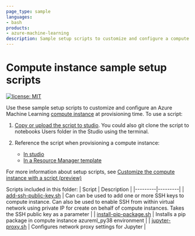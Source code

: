 ```yaml
---
page_type: sample
languages:
- bash
products:
- azure-machine-learning
description: Sample setup scripts to customize and configure a compute instance at provisioning time.
---
```


# Compute instance sample setup scripts

[![license: MIT](https://img.shields.io/badge/License-MIT-purple.svg)](../LICENSE)

Use these sample setup scripts to customize and configure an Azure Machine Learning [compute instance](https://docs.microsoft.com/azure/machine-learning/concept-compute-instance) at provisioning time. To use a script:

1. [Copy or upload the script to studio](https://docs.microsoft.com/azure/machine-learning/how-to-create-manage-compute-instance?tabs=python#create-the-setup-script). You could also git clone the script to notebooks Users folder in the Studio using the terminal.

1. Reference the script when provisioning a compute instance:
    * [In studio](https://docs.microsoft.com/azure/machine-learning/how-to-create-manage-compute-instance?tabs=python#use-the-script-in-the-studio)
    * [In a Resource Manager template](https://docs.microsoft.com/azure/machine-learning/how-to-create-manage-compute-instance?tabs=python#use-script-in-a-resource-manager-template)

For more information about setup scripts, see [Customize the compute instance with a script (preview)](https://docs.microsoft.com/azure/machine-learning/how-to-create-manage-compute-instance?tabs=python#setup-script)

Scripts included in this folder:
| Script | Description |
|---------|---------|
| [add-ssh-public-key.sh](add-ssh-public-key.sh) | Can can be used to add one or more SSH keys to compute instance. Can also be used to enable SSH from within virtual network using private IP for create on behalf of compute instances. Takes the SSH public key as a parameter |
| [install-pip-package.sh](install-pip-package.sh) | Installs a pip package in compute instance azureml_py38 environment |
| [jupyter-proxy.sh](jupyter-proxy.sh) | Configures network proxy settings for Jupyter |
